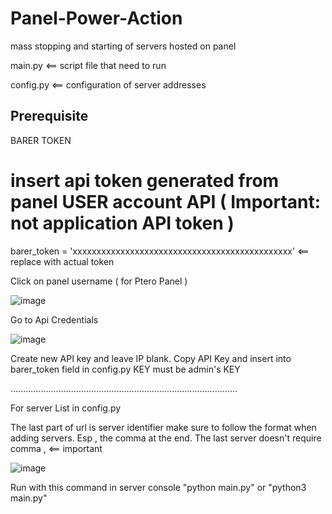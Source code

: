 # Panel-Power-Action
mass stopping and starting of servers hosted on panel

main.py <== script file that need to run

config.py <== configuration of server addresses

Prerequisite
------------

BARER TOKEN

# insert api token generated from panel USER account API ( Important: not application API token )
barer_token = 'xxxxxxxxxxxxxxxxxxxxxxxxxxxxxxxxxxxxxxxxxxxxxx' <== replace with actual token

Click on panel username ( for Ptero Panel )

![image](https://user-images.githubusercontent.com/98382155/201522294-7fee57b0-70e4-4295-a828-bcfc5a734f76.png)

Go to Api Credentials

![image](https://user-images.githubusercontent.com/98382155/201522320-daee99e6-c767-47e7-9497-d403ce51d36a.png)

Create new API key and leave IP blank.
Copy API Key and insert into barer_token field in config.py
KEY must be admin's KEY

..........................................................................................

For server List in config.py


The last part of url is server identifier
make sure to follow the format when adding servers. Esp , the comma at the end. The last server doesn't require comma , <== important

![image](https://user-images.githubusercontent.com/98382155/201522464-86da2dc2-f5ba-4dc3-9d31-dc8c37236fb0.png)

    
Run with this command in server console "python main.py" or "python3 main.py"

